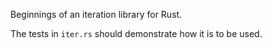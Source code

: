 Beginnings of an iteration library for Rust.

The tests in `iter.rs` should demonstrate how it is to be used.
